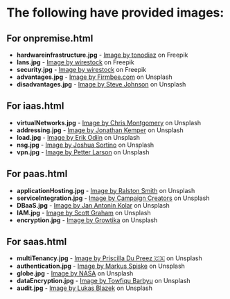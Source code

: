 # The following have provided images:

## For onpremise.html
- **hardwareinfrastructure.jpg** - [Image by tonodiaz](https://www.freepik.com/free-photo/two-business-people-standing-server-room-with-laptop-discussing_27998766.htm#query=it%20infrastructure&position=1&from_view=keyword&track=ais&uuid=f33abbba-cc45-465b-920c-cf788e91f887) on Freepik
- **lans.jpg** - [Image by wirestock](https://www.freepik.com/free-photo/network_12651316.htm#query=lan&position=4&from_view=search&track=sph&uuid=1e7937a0-9936-4891-b9d0-422fa82042fb) on Freepik
- **security.jpg** - [Image by wirestock](https://www.freepik.com/free-photo/closeup-shot-lock-white-surface-with-binary-code-it-concept-cybersecurity_10073749.htm#query=encryption&position=11&from_view=search&track=sph&uuid=7f5e588a-9043-4b9f-ae10-434dd3dcf7e0) on Freepik
- **advantages.jpg** - [Image by Firmbee.com](https://unsplash.com/photos/woman-holding-silver-iphone-6-SpVHcbuKi6E) on Unsplash
- **disadvantages.jpg** - [Image by Steve Johnson](https://unsplash.com/photos/gray-and-white-rolled-cable-hokONTrHIAQ) on Unsplash

## For iaas.html
- **virtualNetworks.jpg** - [Image by Chris Montgomery](https://unsplash.com/photos/macbook-pro-displaying-group-of-people-smgTvepind4) on Unsplash
- **addressing.jpg** - [Image by Jonathan Kemper](https://unsplash.com/photos/white-unsplash-mail-letter-xOs8yCItUM0) on Unsplash
- **load.jpg** - [Image by Erik Odiin](https://unsplash.com/photos/top-view-of-cargo-tracks-nfQk1YdGoNc) on Unsplash
- **nsg.jpg** - [Image by Joshua Sortino](https://unsplash.com/photos/worms-eye-view-photography-of-ceiling-LqKhnDzSF-8) on Unsplash
- **vpn.jpg** - [Image by Petter Larson](https://unsplash.com/photos/person-using-black-laptop-computer-NEtFkKuo7VY) on Unsplash

## For paas.html
- **applicationHosting.jpg** - [Image by Ralston Smith](https://unsplash.com/photos/woman-in-black-shirt-wearing-black-framed-eyeglasses-9wnPGjaUk94) on Unsplash
- **serviceIntegration.jpg** - [Image by Campaign Creators](https://unsplash.com/photos/person-using-macbook-pro-pypeCEaJeZY) on Unsplash
- **DBaaS.jpg** - [Image by Jan Antonin Kolar](https://unsplash.com/photos/brown-wooden-drawer-lRoX0shwjUQ) on Unsplash
- **IAM.jpg** - [Image by Scott Graham](https://unsplash.com/photos/person-holding-pencil-near-laptop-computer-5fNmWej4tAA) on Unsplash
- **encryption.jpg** - [Image by Growtika](https://unsplash.com/photos/icon-VofYoHuMWyc) on Unsplash

## For saas.html
- **multiTenancy.jpg** - [Image by Priscilla Du Preez 🇨🇦](https://unsplash.com/photos/three-men-laughing-while-looking-in-the-laptop-inside-room-XkKCui44iM0) on Unsplash
- **authentication.jpg** - [Image by Markus Spiske](https://unsplash.com/photos/text-6pflEeSzGUo) on Unsplash
- **globe.jpg** - [Image by NASA](https://unsplash.com/photos/photo-of-outer-space-Q1p7bh3SHj8) on Unsplash
- **dataEncryption.jpg** - [Image by Towfiqu Barbyu](https://unsplash.com/photos/a-golden-padlock-sitting-on-top-of-a-keyboard-FnA5pAzqhMM) on Unsplash
- **audit.jpg** - [Image by Lukas Blazek](https://unsplash.com/photos/turned-on-black-and-grey-laptop-computer-mcSDtbWXUZU) on Unsplash
